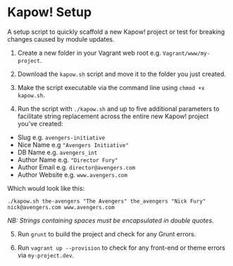 # Kapow! Setup
A setup script to quickly scaffold a new Kapow! project or test for breaking changes caused by module updates.

1) Create a new folder in your Vagrant web root e.g. `Vagrant/www/my-project`.

2) Download the `kapow.sh` script and move it to the folder you just created.

3) Make the script executable via the command line using `chmod +x kapow.sh`.

4) Run the script with `./kapow.sh` and up to five additional parameters to facilitate string replacement across the entire new Kapow! project you've created:

- Slug e.g. `avengers-initiative`
- Nice Name e.g `"Avengers Initiative"`
- DB Name e.g. `avengers_int`
- Author Name e.g. `"Director Fury"`
- Author Email e.g. `director@avengers.com`
- Author Website e.g. `www.avengers.com`

Which would look like this:

`./kapow.sh the-avengers "The Avengers" the_avengers "Nick Fury" nick@avengers.com www.avengers.com`

*NB: Strings containing spaces must be encapsulated in double quotes.*

5) Run `grunt` to build the project and check for any Grunt errors.

6)  Run `vagrant up --provision` to check for any front-end or theme errors via `my-project.dev`.
